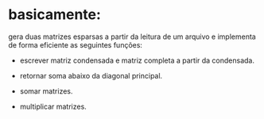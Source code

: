 # basicamente:
gera duas matrizes esparsas a partir da leitura de um arquivo e implementa de forma eficiente as seguintes funções:

- escrever matriz condensada e matriz completa a partir da condensada.

- retornar soma abaixo da diagonal principal.

- somar matrizes.

- multiplicar matrizes.
